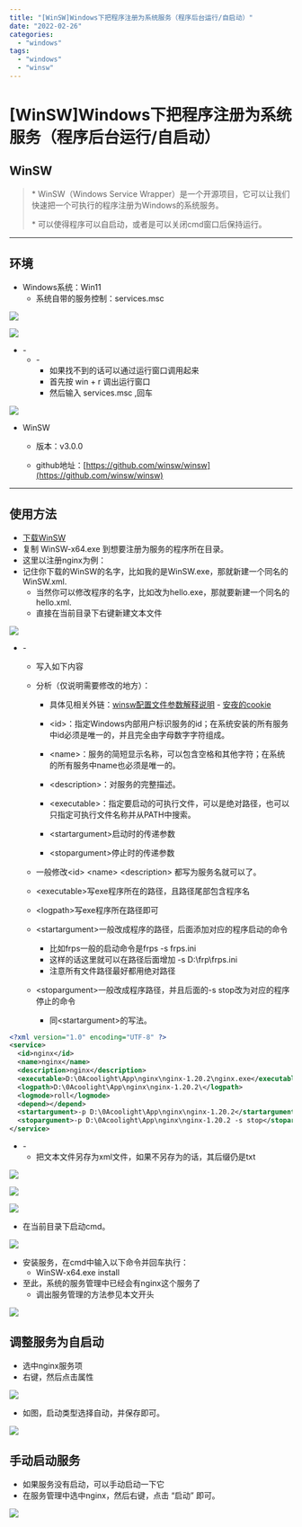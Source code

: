 ```yaml
---
title: "[WinSW]Windows下把程序注册为系统服务（程序后台运行/自启动）"
date: "2022-02-26"
categories: 
  - "windows"
tags: 
  - "windows"
  - "winsw"
---
```

# [WinSW]Windows下把程序注册为系统服务（程序后台运行/自启动）

## WinSW

> \* WinSW（Windows Service Wrapper）是一个开源项目，它可以让我们快速把一个可执行的程序注册为Windows的系统服务。
> 
> \* 可以使得程序可以自启动，或者是可以关闭cmd窗口后保持运行。

* * *

## 环境

- Windows系统：Win11
    - 系统自带的服务控制：services.msc

![](images/image-27.png)

![](images/image-29-1024x706.png)

- \-
    - \-
        - 如果找不到的话可以通过运行窗口调用起来
        - 首先按 win + r 调出运行窗口
        - 然后输入 services.msc ,回车

![](images/image-28.png)

- WinSW
    
    - 版本：v3.0.0
    
    - github地址：[https://github.com/winsw/winsw](https://github.com/winsw/winsw)

* * *

## 使用方法

- [下载WinSW](https://github.com/winsw/winsw)
- 复制 WinSW-x64.exe 到想要注册为服务的程序所在目录。
- 这里以注册nginx为例：
- 记住你下载的WinSW的名字，比如我的是WinSW.exe，那就新建一个同名的WinSW.xml.
    - 当然你可以修改程序的名字，比如改为hello.exe，那就要新建一个同名的hello.xml.
    - 直接在当前目录下右键新建文本文件

![](images/image-33.png)

- \-
    - 写入如下内容
    - 分析（仅说明需要修改的地方）：
        
        - 具体见相关外链：[winsw配置文件参数解释说明](https://blog.csdn.net/qq_40763549/article/details/117932091) - [安夜的cookie](https://blog.csdn.net/qq_40763549)
        
        - \<id\>：指定Windows内部用户标识服务的id；在系统安装的所有服务中id必须是唯一的，并且完全由字母数字字符组成。
        - \<name\>：服务的简短显示名称，可以包含空格和其他字符；在系统的所有服务中name也必须是唯一的。
        - \<description\>：对服务的完整描述。
        - \<executable\>：指定要启动的可执行文件，可以是绝对路径，也可以只指定可执行文件名称并从PATH中搜索。
        
        - \<startargument\>启动时的传递参数
        - \<stopargument\>停止时的传递参数
    - 一般修改\<id\> \<name\> \<description\> 都写为服务名就可以了。
    - \<executable\>写exe程序所在的路径，且路径尾部包含程序名
    - \<logpath\>写exe程序所在路径即可
    - \<startargument\>一般改成程序的路径，后面添加对应的程序启动的命令
        - 比如frps一般的启动命令是frps -s frps.ini
        - 这样的话这里就可以在路径后面增加 -s D:\\frp\\frps.ini
        - 注意所有文件路径最好都用绝对路径
    - \<stopargument\>一般改成程序路径，并且后面的-s stop改为对应的程序停止的命令
        - 同\<startargument\>的写法。

```xml
<?xml version="1.0" encoding="UTF-8" ?>
<service>
  <id>nginx</id>
  <name>nginx</name>
  <description>nginx</description>
  <executable>D:\0Acoolight\App\nginx\nginx-1.20.2\nginx.exe</executable>
  <logpath>D:\0Acoolight\App\nginx\nginx-1.20.2\</logpath>
  <logmode>roll</logmode>
  <depend></depend>
  <startargument>-p D:\0Acoolight\App\nginx\nginx-1.20.2</startargument>
  <stopargument>-p D:\0Acoolight\App\nginx\nginx-1.20.2 -s stop</stopargument>
</service>
```

- \-
    - 把文本文件另存为xml文件，如果不另存为的话，其后缀仍是txt

![](images/image-35-1024x489.png)

![](images/image-36.png)

![](images/image-32-1024x539.png)

- 在当前目录下启动cmd。

![](images/image-31-1024x462.png)

- 安装服务，在cmd中输入以下命令并回车执行：
    - WinSW-x64.exe install
- 至此，系统的服务管理中已经会有nginx这个服务了
    - 调出服务管理的方法参见本文开头

![](images/image-37-1024x707.png)

## 调整服务为自启动

- 选中nginx服务项
- 右键，然后点击属性

![](images/image-39-edited.png)

- 如图，启动类型选择自动，并保存即可。

![](images/image-41.png)

## 手动启动服务

- 如果服务没有启动，可以手动启动一下它
- 在服务管理中选中nginx，然后右键，点击 “启动” 即可。

![](images/93f5308df6cb2b57b6e0875fdf81570b_image-39-edited-1024x640.png)
